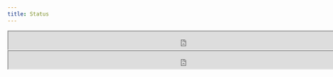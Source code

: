 ```yaml
---
title: Status
---
```


<iframe class="ci-result" src="https://util.hybrid-cloud-patterns.io/dashboard.php?platform=aws" width="800" height="40"> </iframe><br/>

<iframe class="ci-result" src="https://util.hybrid-cloud-patterns.io/dashboard.php?pattern=manuela" width="800" height="40"> </iframe><br/>

  <div class='results'>
    <p id="results"> </p>
    <script type="text/javascript" src="/js/dashboard.js"></script>
    <script>
      obtainBadges('https://util.hybrid-cloud-patterns.io/bucket.xml', 'results', 'platform');
    </script>
  </div>
